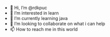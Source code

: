 - 👋 Hi, I’m @rdkpuc
- 👀 I’m interested in learn
- 🌱 I’m currently learning java
- 💞️ I’m looking to collaborate on what i can help
- 📫 How to reach me in this world

<!---
rdkpuc/rdkpuc is a ✨ special ✨ repository because its `README.md` (this file) appears on your GitHub profile.
You can click the Preview link to take a look at your changes.
--->
